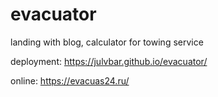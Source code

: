 # evacuator
landing with blog, calculator for towing service

deployment: https://julvbar.github.io/evacuator/

online: https://evacuas24.ru/
